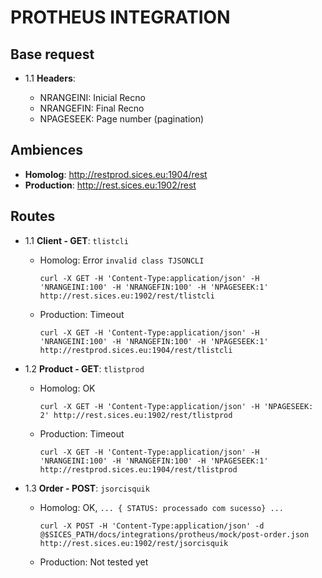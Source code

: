 PROTHEUS INTEGRATION
====================

## Base request

  - 1.1 **Headers**:

    - NRANGEINI: Inicial Recno
    - NRANGEFIN: Final Recno
    - NPAGESEEK: Page number (pagination)

## Ambiences

  - **Homolog**: http://restprod.sices.eu:1904/rest
  - **Production**: http://rest.sices.eu:1902/rest

## Routes

  - 1.1 **Client - GET**: `tlistcli`
    - Homolog: Error `invalid class TJSONCLI`
      ```
      curl -X GET -H 'Content-Type:application/json' -H 'NRANGEINI:100' -H 'NRANGEFIN:100' -H 'NPAGESEEK:1' http://rest.sices.eu:1902/rest/tlistcli
      ```
    - Production: Timeout
      ```
      curl -X GET -H 'Content-Type:application/json' -H 'NRANGEINI:100' -H 'NRANGEFIN:100' -H 'NPAGESEEK:1' http://restprod.sices.eu:1904/rest/tlistcli
      ```

  - 1.2 **Product - GET**: `tlistprod`
    - Homolog: OK
      ```
      curl -X GET -H 'Content-Type:application/json' -H 'NPAGESEEK: 2' http://rest.sices.eu:1902/rest/tlistprod
      ```
    - Production: Timeout 
      ```
      curl -X GET -H 'Content-Type:application/json' -H 'NRANGEINI:100' -H 'NRANGEFIN:100' -H 'NPAGESEEK:1' http://restprod.sices.eu:1904/rest/tlistprod
      ```

  - 1.3 **Order - POST**: `jsorcisquik`
    - Homolog: OK, `... { STATUS: processado com sucesso} ...`
      ```
      curl -X POST -H 'Content-Type:application/json' -d @$SICES_PATH/docs/integrations/protheus/mock/post-order.json http://rest.sices.eu:1902/rest/jsorcisquik
      ```
    - Production: Not tested yet
      ```
      
      ```


